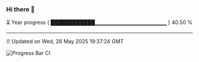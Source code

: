 ### Hi there 👋

⏳ Year progress { ████████████▁▁▁▁▁▁▁▁▁▁▁▁▁▁▁▁▁▁ } 40.50 %

---

⏰ Updated on Wed, 28 May 2025 19:37:24 GMT

![Progress Bar CI](https://github.com/IshwaranRudhara/GIT-ACTION/workflows/Progress%20Bar%20CI/badge.svg)
